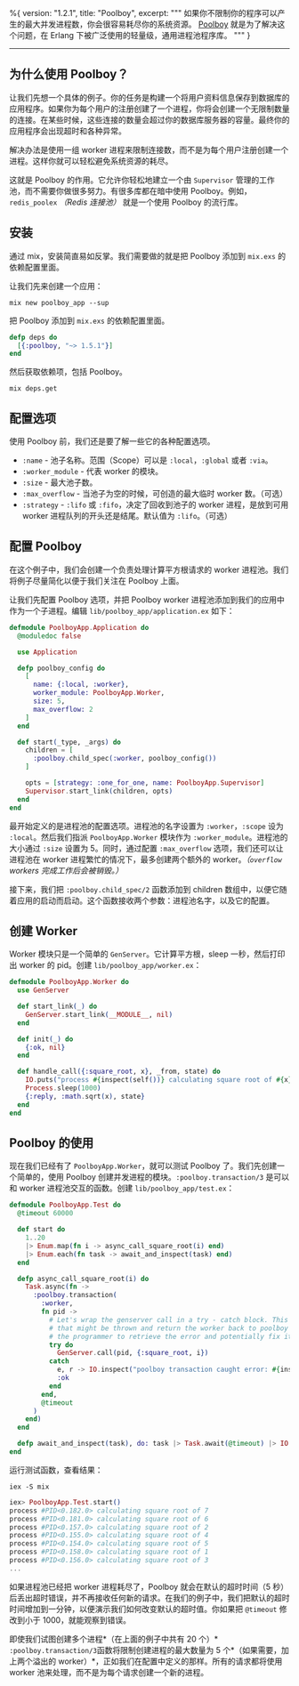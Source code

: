 %{
version: "1.2.1",
title: "Poolboy",
excerpt: """
  如果你不限制你的程序可以产生的最大并发进程数，你会很容易耗尽你的系统资源。
  [Poolboy](https://github.com/devinus/poolboy) 就是为了解决这个问题，在 Erlang 下被广泛使用的轻量级，通用进程池程序库。
  """
}

---

## 为什么使用 Poolboy？

让我们先想一个具体的例子。你的任务是构建一个将用户资料信息保存到数据库的应用程序。如果你为每个用户的注册创建了一个进程，你将会创建一个无限制数量的连接。在某些时候，这些连接的数量会超过你的数据库服务器的容量。最终你的应用程序会出现超时和各种异常。

解决办法是使用一组 worker 进程来限制连接数，而不是为每个用户注册创建一个进程。这样你就可以轻松避免系统资源的耗尽。

这就是 Poolboy 的作用。它允许你轻松地建立一个由 `Supervisor` 管理的工作池，而不需要你做很多努力。有很多库都在暗中使用 Poolboy。例如，`redis_poolex` _（Redis 连接池）_ 就是一个使用 Poolboy 的流行库。

## 安装

通过 mix，安装简直易如反掌。我们需要做的就是把 Poolboy 添加到 `mix.exs` 的依赖配置里面。

让我们先来创建一个应用：

```shell
mix new poolboy_app --sup
```

把 Poolboy 添加到 `mix.exs` 的依赖配置里面。

```elixir
defp deps do
  [{:poolboy, "~> 1.5.1"}]
end
```

然后获取依赖项，包括 Poolboy。

```shell
mix deps.get
```

## 配置选项

使用 Poolboy 前，我们还是要了解一些它的各种配置选项。

- `:name` - 池子名称。范围（Scope）可以是 `:local`，`:global` 或者 `:via`。
- `:worker_module` - 代表 worker 的模块。
- `:size` - 最大池子数。
- `:max_overflow` - 当池子为空的时候，可创造的最大临时 worker 数。（可选）
- `:strategy` - `:lifo` 或 `:fifo`，决定了回收到池子的 worker 进程，是放到可用 worker 进程队列的开头还是结尾。默认值为 `:lifo`。（可选）

## 配置 Poolboy

在这个例子中，我们会创建一个负责处理计算平方根请求的 worker 进程池。我们将例子尽量简化以便于我们关注在 Poolboy 上面。

让我们先配置 Poolboy 选项，并把 Poolboy worker 进程池添加到我们的应用中作为一个子进程。编辑 `lib/poolboy_app/application.ex` 如下：

```elixir
defmodule PoolboyApp.Application do
  @moduledoc false

  use Application

  defp poolboy_config do
    [
      name: {:local, :worker},
      worker_module: PoolboyApp.Worker,
      size: 5,
      max_overflow: 2
    ]
  end

  def start(_type, _args) do
    children = [
      :poolboy.child_spec(:worker, poolboy_config())
    ]

    opts = [strategy: :one_for_one, name: PoolboyApp.Supervisor]
    Supervisor.start_link(children, opts)
  end
end
```

最开始定义的是进程池的配置选项。进程池的名字设置为 `:worker`，`:scope` 设为 `:local`。然后我们指派 `PoolboyApp.Worker` 模块作为 `:worker_module`。进程池的大小通过 `:size` 设置为 5。同时，通过配置 `:max_overflow` 选项，我们还可以让进程池在 worker 进程繁忙的情况下，最多创建两个额外的 worker。_（`overflow` workers 完成工作后会被销毁。）_

接下来，我们把 `:poolboy.child_spec/2` 函数添加到 children 数组中，以便它随着应用的启动而启动。这个函数接收两个参数：进程池名字，以及它的配置。

## 创建 Worker

Worker 模块只是一个简单的 `GenServer`。它计算平方根，sleep 一秒，然后打印出 worker 的 pid。创建 `lib/poolboy_app/worker.ex`：

```elixir
defmodule PoolboyApp.Worker do
  use GenServer

  def start_link(_) do
    GenServer.start_link(__MODULE__, nil)
  end

  def init(_) do
    {:ok, nil}
  end

  def handle_call({:square_root, x}, _from, state) do
    IO.puts("process #{inspect(self())} calculating square root of #{x}")
    Process.sleep(1000)
    {:reply, :math.sqrt(x), state}
  end
end
```

## Poolboy 的使用

现在我们已经有了 `PoolboyApp.Worker`，就可以测试 Poolboy 了。我们先创建一个简单的，使用 Poolboy 创建并发进程的模块。`:poolboy.transaction/3` 是可以和 worker 进程池交互的函数。创建 `lib/poolboy_app/test.ex`：

```elixir
defmodule PoolboyApp.Test do
  @timeout 60000

  def start do
    1..20
    |> Enum.map(fn i -> async_call_square_root(i) end)
    |> Enum.each(fn task -> await_and_inspect(task) end)
  end

  defp async_call_square_root(i) do
    Task.async(fn ->
      :poolboy.transaction(
        :worker,
        fn pid ->
          # Let's wrap the genserver call in a try - catch block. This allows us to trap any exceptions
          # that might be thrown and return the worker back to poolboy in a clean manner. It also allows
          # the programmer to retrieve the error and potentially fix it.
          try do
            GenServer.call(pid, {:square_root, i})
          catch
            e, r -> IO.inspect("poolboy transaction caught error: #{inspect(e)}, #{inspect(r)}")
            :ok
          end
        end,
        @timeout
      )
    end)
  end

  defp await_and_inspect(task), do: task |> Task.await(@timeout) |> IO.inspect()
end
```

运行测试函数，查看结果：

```shell
iex -S mix
```

```elixir
iex> PoolboyApp.Test.start()
process #PID<0.182.0> calculating square root of 7
process #PID<0.181.0> calculating square root of 6
process #PID<0.157.0> calculating square root of 2
process #PID<0.155.0> calculating square root of 4
process #PID<0.154.0> calculating square root of 5
process #PID<0.158.0> calculating square root of 1
process #PID<0.156.0> calculating square root of 3
...
```

如果进程池已经把 worker 进程耗尽了，Poolboy 就会在默认的超时时间（5 秒）后丢出超时错误，并不再接收任何新的请求。在我们的例子中，我们把默认的超时时间增加到一分钟，以便演示我们如何改变默认的超时值。你如果把 `@timeout` 修改到小于 1000，就能观察到错误。

即使我们试图创建多个进程*（在上面的例子中共有 20 个）* `:poolboy.transaction/3`函数将限制创建进程的最大数量为 5 个*（如果需要，加上两个溢出的 worker）*，正如我们在配置中定义的那样。所有的请求都将使用 worker 池来处理，而不是为每个请求创建一个新的进程。
